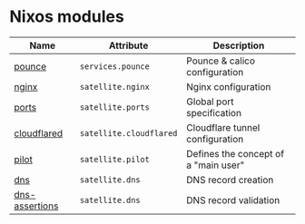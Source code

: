 # Nixos modules

| Name                                 | Attribute               | Description                          |
| ------------------------------------ | ----------------------- | ------------------------------------ |
| [pounce](pounce.nix)                 | `services.pounce`       | Pounce & calico configuration        |
| [nginx](nginx.nix)                   | `satellite.nginx`       | Nginx configuration                  |
| [ports](ports.nix)                   | `satellite.ports`       | Global port specification            |
| [cloudflared](cloudflared.nix)       | `satellite.cloudflared` | Cloudflare tunnel configuration      |
| [pilot](pilot.nix)                   | `satellite.pilot`       | Defines the concept of a "main user" |
| [dns](dns.nix)                       | `satellite.dns`         | DNS record creation                  |
| [dns-assertions](dns-assertions.nix) | `satellite.dns`         | DNS record validation                |
